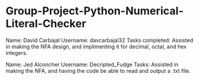 # Group-Project-Python-Numerical-Literal-Checker

Name: David Carbajal
Username: davcarbajal32
Tasks completed: Assisted in making the NFA design, and implimenting it for decimal, octal, and hex integers. 

Name: Jed Alconcher
Username: Decripted_Fudge
Tasks: Assisted in making the NFA, and having the code be able to read and output a .txt file.

